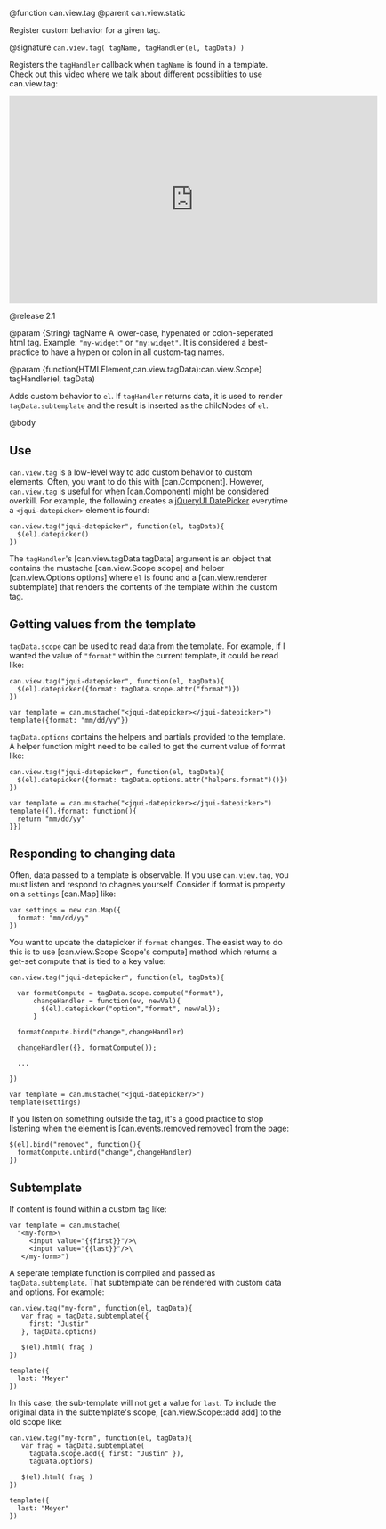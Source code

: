 @function can.view.tag
@parent can.view.static

Register custom behavior for a given tag.

@signature `can.view.tag( tagName, tagHandler(el, tagData) )`

Registers the `tagHandler` callback when `tagName` is found 
in a template. Check out this video where we talk about different possiblities to use can.view.tag:

<iframe width="662" height="372" src="https://www.youtube.com/embed/ahjd5OQcs7c" frameborder="0" allowfullscreen></iframe>

@release 2.1

@param {String} tagName A lower-case, hypenated or colon-seperated html 
tag. Example: `"my-widget"` or `"my:widget"`.  It is considered a best-practice to 
have a hypen or colon in all custom-tag names.

@param {function(HTMLElement,can.view.tagData):can.view.Scope} tagHandler(el, tagData) 

Adds custom behavior to `el`.  If `tagHandler` returns data, it is used to 
render `tagData.subtemplate` and the result is inserted as the childNodes of `el`.

@body

## Use

`can.view.tag` is a low-level way to add custom behavior to custom elements. Often, you
want to do this with [can.Component]. However, `can.view.tag` is
useful for when [can.Component] might be considered overkill.  For example, the
following creates a [jQueryUI DatePicker](http://api.jqueryui.com/datepicker/) everytime a
`<jqui-datepicker>` element is found:

    can.view.tag("jqui-datepicker", function(el, tagData){
      $(el).datepicker()
    })


The `tagHandler`'s [can.view.tagData tagData] argument is an object 
that contains the mustache [can.view.Scope scope] and helper [can.view.Options options] 
where `el` is found and a [can.view.renderer subtemplate] that renders the contents of the
template within the custom tag.

## Getting values from the template

`tagData.scope` can be used to read data from the template.  For example, if I wanted
the value of `"format"` within the current template, it could be read like:

    can.view.tag("jqui-datepicker", function(el, tagData){
      $(el).datepicker({format: tagData.scope.attr("format")})
    })

    var template = can.mustache("<jqui-datepicker></jqui-datepicker>")
    template({format: "mm/dd/yy"})
    
`tagData.options` contains the helpers and partials provided 
to the template.  A helper function might need to be called to get the current value of format like:

    can.view.tag("jqui-datepicker", function(el, tagData){
      $(el).datepicker({format: tagData.options.attr("helpers.format")()})
    })

    var template = can.mustache("<jqui-datepicker></jqui-datepicker>")
    template({},{format: function(){
      return "mm/dd/yy"
    }})

## Responding to changing data

Often, data passed to a template is observable.  If you use `can.view.tag`, you must
listen and respond to chagnes yourself.  Consider if format is property on a
`settings` [can.Map] like:

    var settings = new can.Map({
      format: "mm/dd/yy"
    })

You want to update the datepicker if `format` changes.  The easist way to do this
is to use [can.view.Scope Scope's compute] method which returns a get-set
compute that is tied to a key value:


    can.view.tag("jqui-datepicker", function(el, tagData){
    
      var formatCompute = tagData.scope.compute("format"),
          changeHandler = function(ev, newVal){
            $(el).datepicker("option","format", newVal});
          }
      
      formatCompute.bind("change",changeHandler)
      
      changeHandler({}, formatCompute());
      
      ... 
      
    })

    var template = can.mustache("<jqui-datepicker/>")
    template(settings)

If you listen on something outside the tag, it's a good practice to stop listening
when the element is [can.events.removed removed] from the page:

    $(el).bind("removed", function(){
      formatCompute.unbind("change",changeHandler)
    })


## Subtemplate

If content is found within a custom tag like:

    var template = can.mustache(
      "<my-form>\
         <input value="{{first}}"/>\
         <input value="{{last}}"/>\
       </my-form>")

A seperate template function is compiled and passed
as `tagData.subtemplate`.  That subtemplate can
be rendered with custom data and options. For example:

    can.view.tag("my-form", function(el, tagData){
       var frag = tagData.subtemplate({
         first: "Justin"
       }, tagData.options)
       
       $(el).html( frag )
    })
    
    template({
      last: "Meyer" 
    })
    

In this case, the sub-template will not get a value for `last`.  To
include the original data in the subtemplate's scope, [can.view.Scope::add add] to
the old scope like:

    can.view.tag("my-form", function(el, tagData){
       var frag = tagData.subtemplate(
         tagData.scope.add({ first: "Justin" }), 
         tagData.options)
       
       $(el).html( frag )
    })
    
    template({
      last: "Meyer" 
    })
 
